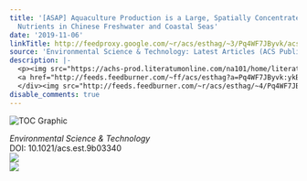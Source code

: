 ```yaml
---
title: '[ASAP] Aquaculture Production is a Large, Spatially Concentrated Source of
  Nutrients in Chinese Freshwater and Coastal Seas'
date: '2019-11-06'
linkTitle: http://feedproxy.google.com/~r/acs/esthag/~3/Pq4WF7JByvk/acs.est.9b03340
source: 'Environmental Science & Technology: Latest Articles (ACS Publications)'
description: |-
  <p><img src="https://achs-prod.literatumonline.com/na101/home/literatum/publisher/achs/journals/content/esthag/0/esthag.ahead-of-print/acs.est.9b03340/20191106/images/medium/es9b03340_0006.gif" alt="TOC Graphic"/></p><div><cite>Environmental Science & Technology</cite></div><div>DOI: 10.1021/acs.est.9b03340</div><div class="feedflare">
  <a href="http://feeds.feedburner.com/~ff/acs/esthag?a=Pq4WF7JByvk:ykBNyPDU6D8:yIl2AUoC8zA"><img src="http://feeds.feedburner.com/~ff/acs/esthag?d=yIl2AUoC8zA" border="0"></img></a>
  </div><img src="http://feeds.feedburner.com/~r/acs/esthag/~4/Pq4WF7JByvk" ...
disable_comments: true
---
```

<p><img src="https://achs-prod.literatumonline.com/na101/home/literatum/publisher/achs/journals/content/esthag/0/esthag.ahead-of-print/acs.est.9b03340/20191106/images/medium/es9b03340_0006.gif" alt="TOC Graphic"/></p><div><cite>Environmental Science & Technology</cite></div><div>DOI: 10.1021/acs.est.9b03340</div><div class="feedflare">
<a href="http://feeds.feedburner.com/~ff/acs/esthag?a=Pq4WF7JByvk:ykBNyPDU6D8:yIl2AUoC8zA"><img src="http://feeds.feedburner.com/~ff/acs/esthag?d=yIl2AUoC8zA" border="0"></img></a>
</div><img src="http://feeds.feedburner.com/~r/acs/esthag/~4/Pq4WF7JByvk" ...